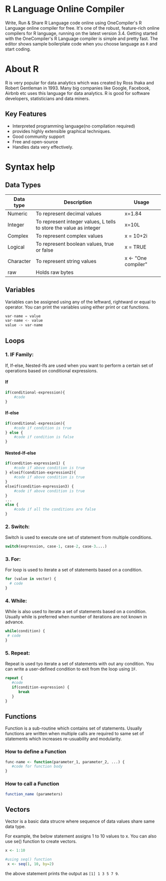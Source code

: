 # R Language Online Compiler

Write, Run & Share R Language code online using OneCompiler's R Language online compiler for free. It's one of the robust, feature-rich online compilers for R language, running on the latest version 3.4. Getting started with the OneCompiler's R Language compiler is simple and pretty fast. The editor shows sample boilerplate code when you choose language as `R` and start coding. 

# About R

R is very popular for data analytics which was created by Ross Ihaka and Robert Gentleman in 1993. Many big companies like Google, Facebook, Airbnb etc uses this language for data analytics. R is good for software developers, statisticians and data miners. 

## Key Features

* Interpreted programming language(no compilation required)
* provides highly extensible graphical techniques.
* Good community support
* Free and open-source
* Handles data very effectively.

# Syntax help

## Data Types

| Data type | Description | Usage |
|----|----|----|
|Numeric|To represent decimal values| x=1.84|
|Integer| To represent integer values, L tells to store the value as integer| x=10L|
|Complex| To represent complex values | x = 10+2i|
|Logical| To represent boolean values, true or false | x = TRUE|
|Character| To represent string values | x <- "One compiler"|
| raw | Holds raw bytes||

## Variables

Variables can be assigned using any of the leftward, rightward or equal to operator. You can print the variables using either print or cat functions.

```c
var-name = value
var-name <- value
value -> var-name
```

## Loops


### 1. IF Family:

If, If-else, Nested-Ifs are used when you want to perform a certain set of operations based on conditional expressions.

#### If

```py
if(conditional-expression){    
    #code    
} 
```

#### If-else
```py
if(conditional-expression){  
    #code if condition is true  
} else {  
    #code if condition is false  
} 
```

#### Nested-If-else
```py
if(condition-expression1) {  
    #code if above condition is true  
} elseif(condition-expression2){  
    #code if above condition is true  
}  
elseif(condition-expression3) {  
    #code if above condition is true  
}  
...  
else {  
    #code if all the conditions are false  
}  
```

### 2. Switch:

Switch is used to execute one set of statement from multiple conditions.

```r
switch(expression, case-1, case-2, case-3....)   
```

### 3. For:

For loop is used to iterate a set of statements based on a condition.

```r
for (value in vector) {  
  # code  
} 
```
### 4. While:

While is also used to iterate a set of statements based on a condition. Usually while is preferred when number of iterations are not known in advance.

```r
while(condition) {  
 # code 
}  
```
### 5. Repeat:

Repeat is used tyo iterate a set of statements with out any condition. You can write a user-defined condition to exit from the loop using `IF`.

```r
repeat {   
   #code   
   if(condition-expression) {  
      break  
   }  
} 
```

## Functions

Function is a sub-routine which contains set of statements. Usually functions are written when multiple calls are required to same set of statements which increases re-usuability and modularity.

### How to define a Function

```r
func-name <- function(parameter_1, parameter_2, ...) {  
   #code for function body   
}  
```

### How to call a Function

```r
function_name (parameters)
```

## Vectors

Vector is a basic data strucre where sequence of data values share same data type. 

For example, the below statement assigns 1 to 10 values to x.
You can also use se() function to create vectors.
```r
x <- 1:10
```

```r
#using seq() function
 x <- seq(1, 10, by=2)
```
the above statement prints the output as `[1] 1 3 5 7 9`.


